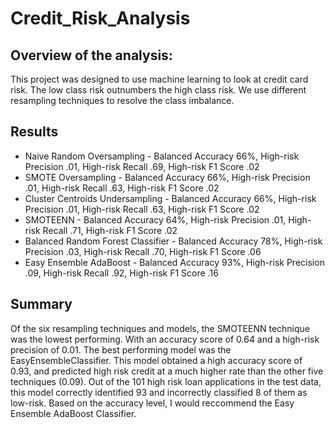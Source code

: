 # Credit_Risk_Analysis

## Overview of the analysis: 
This project was designed to use machine learning to look at credit card risk.  The low class risk outnumbers the high class  risk.   We use different resampling techniques to resolve the class imbalance.  

## Results

- Naive Random Oversampling -         Balanced Accuracy 66%, High-risk Precision .01, High-risk Recall .69, High-risk F1 Score .02
- SMOTE Oversampling -                Balanced Accuracy 66%, High-risk Precision .01, High-risk Recall .63, High-risk F1 Score .02
- Cluster Centroids Undersampling -   Balanced Accuracy 66%, High-risk Precision .01, High-risk Recall .63, High-risk F1 Score .02
- SMOTEENN -                          Balanced Accuracy 64%, High-risk Precision .01, High-risk Recall .71, High-risk F1 Score .02
- Balanced Random Forest Classifier - Balanced Accuracy 78%, High-risk Precision .03, High-risk Recall .70, High-risk F1 Score .06
- Easy Ensemble AdaBoost -            Balanced Accuracy 93%, High-risk Precision .09, High-risk Recall .92, High-risk F1 Score .16

## Summary

Of the six resampling techniques and models, the SMOTEENN technique was the lowest performing. With an accuracy score of 0.64 and a high-risk precision of 0.01. The best performing model was the EasyEnsembleClassifier. This model obtained a high accuracy score of 0.93, and predicted high risk credit at a much higher rate than the other five techniques (0.09).  Out of the 101 high risk loan applications in the test data, this model correctly identified 93 and incorrectly classified 8 of them as low-risk. Based on the accuracy level, I would reccommend the Easy Ensemble AdaBoost Classifier.
